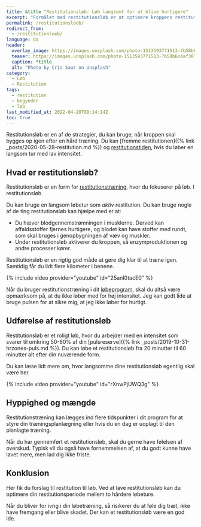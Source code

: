 ```yaml
---
title: &title "Restitutionsløb: Løb langsomt for at blive hurtigere"
excerpt: "Formålet med restitutionsløb er at optimere kroppens restitution. Du løber i langsomt tempo. Se forslag til restitution for løb her."
permalink: /restitutionsloeb/
redirect_from:
  - /restitutionloeb/
language: da
header:
  overlay_image: https://images.unsplash.com/photo-1513593771513-7b58b6c4af38?ixlib=rb-1.2.1&ixid=MnwxMjA3fDB8MHxwaG90by1wYWdlfHx8fGVufDB8fHx8&auto=format&fit=crop&w=1900&q=5
  teaser: https://images.unsplash.com/photo-1513593771513-7b58b6c4af38?ixlib=rb-1.2.1&ixid=MnwxMjA3fDB8MHxwaG90by1wYWdlfHx8fGVufDB8fHx8&auto=format&fit=crop&w=400&q=5
  caption: *title
  alt: "Photo by Cris Saur on Unsplash"
category:
  - Løb
  - Restitution
tags:
  - restitution
  - begynder
  - løb
last_modified_at: 2022-04-20T08:14:14Z
toc: true
---
```


Restitutionsløb er en af de strategier, du kan bruge, når kroppen skal bygges op igen efter en hård træning. Du kan [fremme restitutionen]({% link _posts/2020-05-28-restitution.md %}) og [restitutionstiden](/restitutionstid/), hvis du løber en langsom tur med lav intensitet.

## Hvad er restitutionsløb?

Restitutionsløb er en form for [restitutionstræning](/restitutionstraening/), hvor du fokuserer på løb. I restitutionsløb

Du kan bruge en langsom løbetur som _aktiv_ restitution. Du kan bruge nogle af de ting restitutionsløb kan hjælpe med er at:

- Du hæver blodgennemstrømningen i musklerne. Derved kan affaldsstoffer fjernes hurtigere, og blodet kan have stoffer med rundt, som skal bruges i genopbygningen af væv og muskler.
- Under restitutionsløb aktiverer du kroppen, så enzymproduktionen og andre processer kører.

Restitutionsløb er en rigtig god måde at gøre dig klar til at træne igen. Samtidig får du lidt flere kilometer i benene.

{% include video provider="youtube" id="25anI0tacE0" %}

Når du bruger restitutionstræning i dit [løbeprogram](/loebeprogrammer/), skal du altså være opmærksom på, at du ikke løber med for høj intensitet. Jeg kan godt lide at bruge pulsen for at sikre mig, at jeg ikke løber for hurtigt.

## Udførelse af restitutionsløb

Restitutionsløb er et roligt løb, hvor du arbejder med en intensitet som svarer til omkring 50-60% af din [pulsreserve]({% link _posts/2019-10-31-hrzones-puls.md %}). Du kan løbe et restitutionsløb fra 20 minutter til 60 minutter alt efter din nuværende form.

Du kan læse lidt mere om, hvor langsomme dine restitutionsløb egentlig skal være her.

{% include video provider="youtube" id="rXnwPjUWQ3g" %}

## Hyppighed og mængde

Restitutionstræning kan lægges ind flere tidspunkter i dit program for at styre din træningsplanlægning eller hvis du en dag er uoplagt til den planlagte træning.

Når du har gennemført et restitutionsløb, skal du gerne have følelsen af overskud. Typisk vil du også have fornemmelsen af, at du godt kunne have lavet mere, men lad dig ikke friste.

## Konklusion

Her fik du forslag til restitution til løb. Ved at lave restitutionsløb kan du optimere din restitutionsperiode mellem to hårdere løbeture.

Når du bliver for ivrig i din løbetræning, så risikerer du at føle dig træt, ikke have fremgang eller blive skadet. Der kan et restitutionsløb være en god ide.
